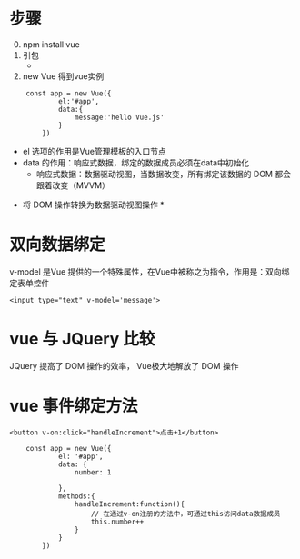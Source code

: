 # 步骤

0. npm install vue
1. 引包
   + <script src="node_modules/vue/dist/vue.js"></script>
2. new Vue 得到vue实例

```
    const app = new Vue({
            el:'#app',
            data:{
                message:'hello Vue.js'
            }
        })
```
   + el 选项的作用是Vue管理模板的入口节点
   + data 的作用：响应式数据，绑定的数据成员必须在data中初始化
      - 响应式数据：数据驱动视图，当数据改变，所有绑定该数据的 DOM 都会跟着改变（MVVM）
   * 将 DOM 操作转换为数据驱动视图操作  *

# 双向数据绑定

v-model 是Vue 提供的一个特殊属性，在Vue中被称之为指令，作用是：双向绑定表单控件

` <input type="text" v-model='message'> `

# vue 与 JQuery 比较

JQuery 提高了 DOM 操作的效率， Vue极大地解放了 DOM 操作

# vue 事件绑定方法

` <button v-on:click="handleIncrement">点击+1</button> `
```
    const app = new Vue({
            el: '#app',
            data: {
                number: 1
                
            },
            methods:{
                handleIncrement:function(){
                    // 在通过v-on注册的方法中，可通过this访问data数据成员
                    this.number++
                }
            }
        })
```
